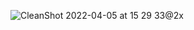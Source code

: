 
![CleanShot 2022-04-05 at 15 29 33@2x](https://user-images.githubusercontent.com/49156359/161725863-84a83344-8e3b-4cd2-aebd-dcc952d4a116.png)
